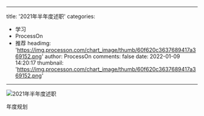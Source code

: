 
---
title: '2021年半年度述职'
categories: 
 - 学习
 - ProcessOn
 - 推荐
headimg: 'https://img.processon.com/chart_image/thumb/60f620c3637689417a369152.png'
author: ProcessOn
comments: false
date: 2022-01-09 14:20:17
thumbnail: 'https://img.processon.com/chart_image/thumb/60f620c3637689417a369152.png'
---

<div>   
<img class="thumb" alt="2021年半年度述职" src="https://img.processon.com/chart_image/thumb/60f620c3637689417a369152.png" referrerpolicy="no-referrer">
<p>年度规划</p>  
</div>
            